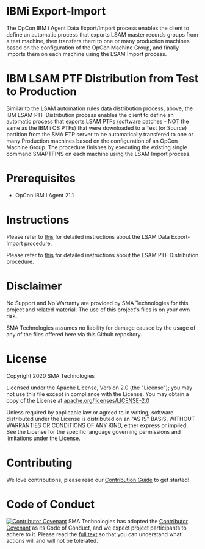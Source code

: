 # IBMi Export-Import 
The OpCon IBM i Agent Data Export/Import process enables the client to define an automatic process that exports LSAM master records groups from a test machine, then transfers them to one or many production machines based on the configuration of the OpCon Machine Group, and finally imports them on each machine using the LSAM Import process.

# IBM LSAM PTF Distribution from Test to Production
Similar to the LSAM automation rules data distribution process, above, the IBM LSAM PTF Distribution process enables the client to define an automatic process that exports LSAM PTFs (software patches - NOT the same as the IBM i OS PTFs) that were downloaded to a Test (or Source) partition from the SMA FTP server to be automatically transfered to one or many Production machines based on the configuration of an OpCon Machine Group.  The procedure finishes by executing the existing single command SMAPTFINS on each machine using the LSAM Import process.

# Prerequisites
* OpCon IBM i Agent 21.1

# Instructions
Please refer to [this](UserGuide-Automate-Exp-Imp.md) for detailed instructions about the LSAM Data Export-Import procedure.

Please refer to [this](UserGuide-Automate-LSAM-PTF.md) for detailed instructions about the LSAM PTF Distribution procedure.

# Disclaimer
No Support and No Warranty are provided by SMA Technologies for this project and related material. The use of this project's files is on your own risk.

SMA Technologies assumes no liability for damage caused by the usage of any of the files offered here via this Github repository.

# License
Copyright 2020 SMA Technologies

Licensed under the Apache License, Version 2.0 (the "License");
you may not use this file except in compliance with the License.
You may obtain a copy of the License at [apache.org/licenses/LICENSE-2.0](http://www.apache.org/licenses/LICENSE-2.0)

Unless required by applicable law or agreed to in writing, software
distributed under the License is distributed on an "AS IS" BASIS,
WITHOUT WARRANTIES OR CONDITIONS OF ANY KIND, either express or implied.
See the License for the specific language governing permissions and
limitations under the License.

# Contributing
We love contributions, please read our [Contribution Guide](CONTRIBUTING.md) to get started!

# Code of Conduct
[![Contributor Covenant](https://img.shields.io/badge/Contributor%20Covenant-v2.0%20adopted-ff69b4.svg)](code-of-conduct.md)
SMA Technologies has adopted the [Contributor Covenant](CODE_OF_CONDUCT.md) as its Code of Conduct, and we expect project participants to adhere to it. Please read the [full text](CODE_OF_CONDUCT.md) so that you can understand what actions will and will not be tolerated.

